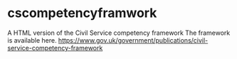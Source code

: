 # cscompetencyframwork
A HTML version of the Civil Service competency framework
The framework is available here. https://www.gov.uk/government/publications/civil-service-competency-framework
